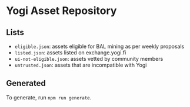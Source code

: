 # Yogi Asset Repository

## Lists

* `eligible.json`: assets eligible for BAL mining as per weekly proposals
* `listed.json`: assets listed on exchange.yogi.fi
* `ui-not-eligible.json`: assets vetted by community members
* `untrusted.json`: assets that are incompatible with Yogi

## Generated

To generate, run `npm run generate`.
